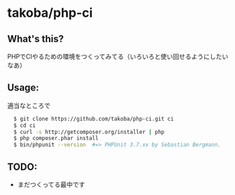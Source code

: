# takoba/php-ci

## What's this?
PHPでCIやるための環境をつくってみてる（いろいろと使い回せるようにしたいなあ）

## Usage:
適当なところで
```bash
  $ git clone https://github.com/takoba/php-ci.git ci
  $ cd ci
  $ curl -s http://getcomposer.org/installer | php
  $ php composer.phar install
  $ bin/phpunit --version  #=> PHPUnit 3.7.xx by Sebastian Bergmann.
```

## TODO:
* まだつくってる最中です
